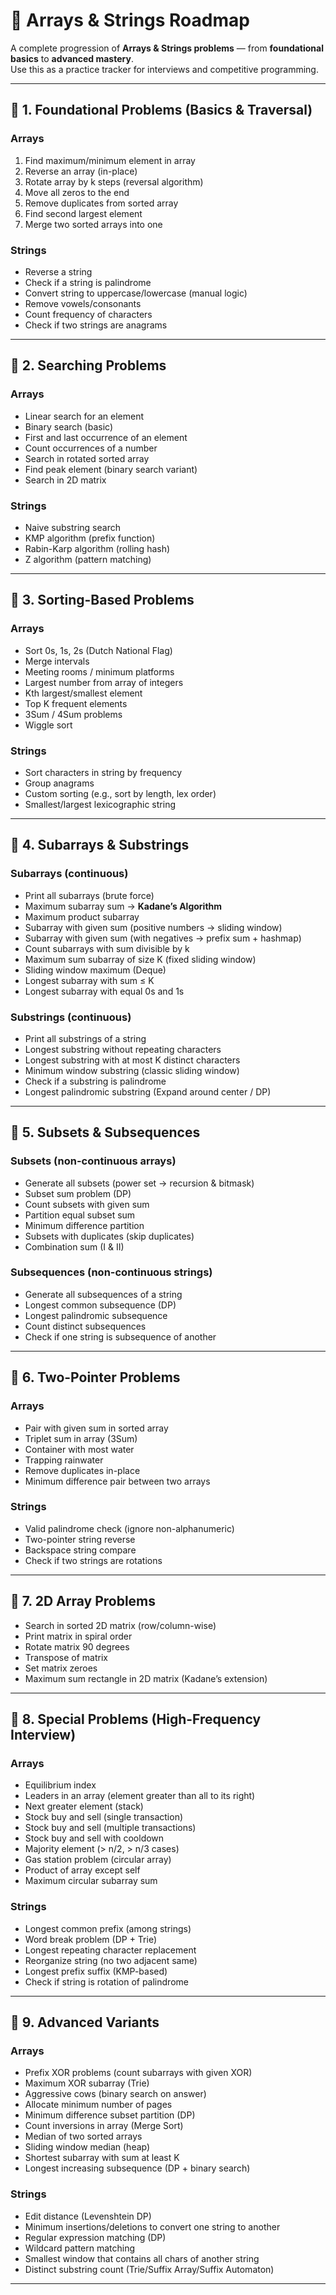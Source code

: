 # 🚀 Arrays & Strings Roadmap

A complete progression of **Arrays & Strings problems** — from **foundational basics** to **advanced mastery**.  
Use this as a practice tracker for interviews and competitive programming.

---

## 📌 1. Foundational Problems (Basics & Traversal)
### Arrays
1. Find maximum/minimum element in array
2. Reverse an array (in-place)
3. Rotate array by k steps (reversal algorithm)
4. Move all zeros to the end
5. Remove duplicates from sorted array
6. Find second largest element
7. Merge two sorted arrays into one

### Strings
- Reverse a string
- Check if a string is palindrome
- Convert string to uppercase/lowercase (manual logic)
- Remove vowels/consonants
- Count frequency of characters
- Check if two strings are anagrams

---

## 📌 2. Searching Problems
### Arrays
- Linear search for an element
- Binary search (basic)
- First and last occurrence of an element
- Count occurrences of a number
- Search in rotated sorted array
- Find peak element (binary search variant)
- Search in 2D matrix

### Strings
- Naive substring search
- KMP algorithm (prefix function)
- Rabin-Karp algorithm (rolling hash)
- Z algorithm (pattern matching)

---

## 📌 3. Sorting-Based Problems
### Arrays
- Sort 0s, 1s, 2s (Dutch National Flag)
- Merge intervals
- Meeting rooms / minimum platforms
- Largest number from array of integers
- Kth largest/smallest element
- Top K frequent elements
- 3Sum / 4Sum problems
- Wiggle sort

### Strings
- Sort characters in string by frequency
- Group anagrams
- Custom sorting (e.g., sort by length, lex order)
- Smallest/largest lexicographic string

---

## 📌 4. Subarrays & Substrings
### Subarrays (continuous)
- Print all subarrays (brute force)
- Maximum subarray sum → **Kadane’s Algorithm**
- Maximum product subarray
- Subarray with given sum (positive numbers → sliding window)
- Subarray with given sum (with negatives → prefix sum + hashmap)
- Count subarrays with sum divisible by k
- Maximum sum subarray of size K (fixed sliding window)
- Sliding window maximum (Deque)
- Longest subarray with sum ≤ K
- Longest subarray with equal 0s and 1s

### Substrings (continuous)
- Print all substrings of a string
- Longest substring without repeating characters
- Longest substring with at most K distinct characters
- Minimum window substring (classic sliding window)
- Check if a substring is palindrome
- Longest palindromic substring (Expand around center / DP)

---

## 📌 5. Subsets & Subsequences
### Subsets (non-continuous arrays)
- Generate all subsets (power set → recursion & bitmask)
- Subset sum problem (DP)
- Count subsets with given sum
- Partition equal subset sum
- Minimum difference partition
- Subsets with duplicates (skip duplicates)
- Combination sum (I & II)

### Subsequences (non-continuous strings)
- Generate all subsequences of a string
- Longest common subsequence (DP)
- Longest palindromic subsequence
- Count distinct subsequences
- Check if one string is subsequence of another

---

## 📌 6. Two-Pointer Problems
### Arrays
- Pair with given sum in sorted array
- Triplet sum in array (3Sum)
- Container with most water
- Trapping rainwater
- Remove duplicates in-place
- Minimum difference pair between two arrays

### Strings
- Valid palindrome check (ignore non-alphanumeric)
- Two-pointer string reverse
- Backspace string compare
- Check if two strings are rotations

---

## 📌 7. 2D Array Problems
- Search in sorted 2D matrix (row/column-wise)
- Print matrix in spiral order
- Rotate matrix 90 degrees
- Transpose of matrix
- Set matrix zeroes
- Maximum sum rectangle in 2D matrix (Kadane’s extension)

---

## 📌 8. Special Problems (High-Frequency Interview)
### Arrays
- Equilibrium index
- Leaders in an array (element greater than all to its right)
- Next greater element (stack)
- Stock buy and sell (single transaction)
- Stock buy and sell (multiple transactions)
- Stock buy and sell with cooldown
- Majority element (> n/2, > n/3 cases)
- Gas station problem (circular array)
- Product of array except self
- Maximum circular subarray sum

### Strings
- Longest common prefix (among strings)
- Word break problem (DP + Trie)
- Longest repeating character replacement
- Reorganize string (no two adjacent same)
- Longest prefix suffix (KMP-based)
- Check if string is rotation of palindrome

---

## 📌 9. Advanced Variants
### Arrays
- Prefix XOR problems (count subarrays with given XOR)
- Maximum XOR subarray (Trie)
- Aggressive cows (binary search on answer)
- Allocate minimum number of pages
- Minimum difference subset partition (DP)
- Count inversions in array (Merge Sort)
- Median of two sorted arrays
- Sliding window median (heap)
- Shortest subarray with sum at least K
- Longest increasing subsequence (DP + binary search)

### Strings
- Edit distance (Levenshtein DP)
- Minimum insertions/deletions to convert one string to another
- Regular expression matching (DP)
- Wildcard pattern matching
- Smallest window that contains all chars of another string
- Distinct substring count (Trie/Suffix Array/Suffix Automaton)

---
